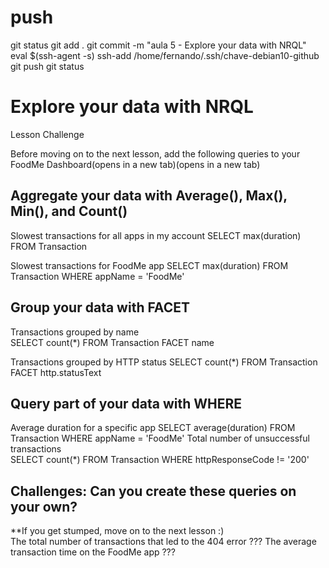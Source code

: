 
# ###################################################################################################################### 
# ###################################################################################################################### 
# ###################################################################################################################### 
#  push

git status
git add .
git commit -m "aula 5 - Explore your data with NRQL"
eval $(ssh-agent -s)
ssh-add /home/fernando/.ssh/chave-debian10-github
git push
git status



# ###################################################################################################################### 
# ###################################################################################################################### 
# ###################################################################################################################### 
# Explore your data with NRQL

Lesson Challenge

Before moving on to the next lesson, add the following queries to your FoodMe Dashboard(opens in a new tab)(opens in a new tab)


## Aggregate your data with Average(), Max(), Min(), and Count()
Slowest transactions for all apps in my account	
SELECT max(duration) FROM Transaction 

Slowest transactions for FoodMe app	
SELECT max(duration) FROM Transaction WHERE appName = 'FoodMe' 


## Group your data with FACET
Transactions grouped by name	
SELECT count(*) FROM Transaction FACET name

Transactions grouped by HTTP status	
SELECT count(*) FROM Transaction FACET http.statusText


## Query part of your data with WHERE
Average duration for a specific app	
SELECT average(duration) FROM Transaction WHERE appName = 'FoodMe'
Total number of unsuccessful transactions	
SELECT count(*) FROM Transaction WHERE httpResponseCode != '200'


## Challenges: Can you create these queries on your own?
**If you get stumped, move on to the next lesson :)  
The total number of transactions that led to the 404 error	???
The average transaction time on the FoodMe app	???